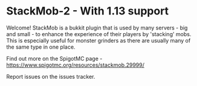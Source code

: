 # StackMob-2 - With 1.13 support


Welcome! StackMob is a bukkit plugin that is used by many servers - big and small - to enhance the experience of their players by
'stacking' mobs. This is especially useful for monster grinders as there are usually many of the same type in one place.

Find out more on the SpigotMC page - https://www.spigotmc.org/resources/stackmob.29999/

Report issues on the issues tracker.
